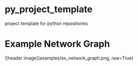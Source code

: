 # py_project_template
project template for python repositories


# Example Network Graph
![header image](examples/ex_network_graph.png, raw=True)
